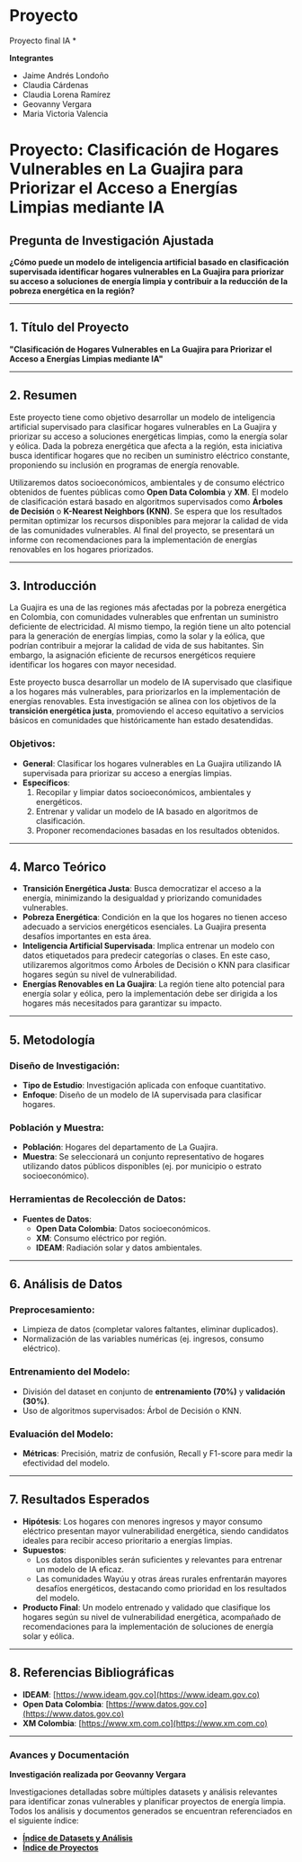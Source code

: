 # Proyecto
Proyecto final IA * 

**Integrantes**

- Jaime Andrés Londoño
- Claudia Cárdenas
- Claudia Lorena Ramírez
- Geovanny Vergara
- Maria Victoria Valencia

# Proyecto: Clasificación de Hogares Vulnerables en La Guajira para Priorizar el Acceso a Energías Limpias mediante IA

## Pregunta de Investigación Ajustada
**¿Cómo puede un modelo de inteligencia artificial basado en clasificación supervisada identificar hogares vulnerables en La Guajira para priorizar su acceso a soluciones de energía limpia y contribuir a la reducción de la pobreza energética en la región?**

---

## 1. Título del Proyecto
**"Clasificación de Hogares Vulnerables en La Guajira para Priorizar el Acceso a Energías Limpias mediante IA"**

---

## 2. Resumen
Este proyecto tiene como objetivo desarrollar un modelo de inteligencia artificial supervisado para clasificar hogares vulnerables en La Guajira y priorizar su acceso a soluciones energéticas limpias, como la energía solar y eólica. Dada la pobreza energética que afecta a la región, esta iniciativa busca identificar hogares que no reciben un suministro eléctrico constante, proponiendo su inclusión en programas de energía renovable.

Utilizaremos datos socioeconómicos, ambientales y de consumo eléctrico obtenidos de fuentes públicas como **Open Data Colombia** y **XM**. El modelo de clasificación estará basado en algoritmos supervisados como **Árboles de Decisión** o **K-Nearest Neighbors (KNN)**. Se espera que los resultados permitan optimizar los recursos disponibles para mejorar la calidad de vida de las comunidades vulnerables. Al final del proyecto, se presentará un informe con recomendaciones para la implementación de energías renovables en los hogares priorizados.

---

## 3. Introducción
La Guajira es una de las regiones más afectadas por la pobreza energética en Colombia, con comunidades vulnerables que enfrentan un suministro deficiente de electricidad. Al mismo tiempo, la región tiene un alto potencial para la generación de energías limpias, como la solar y la eólica, que podrían contribuir a mejorar la calidad de vida de sus habitantes. Sin embargo, la asignación eficiente de recursos energéticos requiere identificar los hogares con mayor necesidad.

Este proyecto busca desarrollar un modelo de IA supervisado que clasifique a los hogares más vulnerables, para priorizarlos en la implementación de energías renovables. Esta investigación se alinea con los objetivos de la **transición energética justa**, promoviendo el acceso equitativo a servicios básicos en comunidades que históricamente han estado desatendidas.

### Objetivos:
- **General**: Clasificar los hogares vulnerables en La Guajira utilizando IA supervisada para priorizar su acceso a energías limpias.
- **Específicos**:
  1. Recopilar y limpiar datos socioeconómicos, ambientales y energéticos.
  2. Entrenar y validar un modelo de IA basado en algoritmos de clasificación.
  3. Proponer recomendaciones basadas en los resultados obtenidos.

---

## 4. Marco Teórico
- **Transición Energética Justa**: Busca democratizar el acceso a la energía, minimizando la desigualdad y priorizando comunidades vulnerables.
- **Pobreza Energética**: Condición en la que los hogares no tienen acceso adecuado a servicios energéticos esenciales. La Guajira presenta desafíos importantes en esta área.
- **Inteligencia Artificial Supervisada**: Implica entrenar un modelo con datos etiquetados para predecir categorías o clases. En este caso, utilizaremos algoritmos como Árboles de Decisión o KNN para clasificar hogares según su nivel de vulnerabilidad.
- **Energías Renovables en La Guajira**: La región tiene alto potencial para energía solar y eólica, pero la implementación debe ser dirigida a los hogares más necesitados para garantizar su impacto.

---

## 5. Metodología
### Diseño de Investigación:
- **Tipo de Estudio**: Investigación aplicada con enfoque cuantitativo.
- **Enfoque**: Diseño de un modelo de IA supervisada para clasificar hogares.

### Población y Muestra:
- **Población**: Hogares del departamento de La Guajira.
- **Muestra**: Se seleccionará un conjunto representativo de hogares utilizando datos públicos disponibles (ej. por municipio o estrato socioeconómico).

### Herramientas de Recolección de Datos:
- **Fuentes de Datos**:
  - **Open Data Colombia**: Datos socioeconómicos.
  - **XM**: Consumo eléctrico por región.
  - **IDEAM**: Radiación solar y datos ambientales.

---

## 6. Análisis de Datos
### Preprocesamiento:
- Limpieza de datos (completar valores faltantes, eliminar duplicados).
- Normalización de las variables numéricas (ej. ingresos, consumo eléctrico).

### Entrenamiento del Modelo:
- División del dataset en conjunto de **entrenamiento (70%)** y **validación (30%)**.
- Uso de algoritmos supervisados: Árbol de Decisión o KNN.

### Evaluación del Modelo:
- **Métricas**: Precisión, matriz de confusión, Recall y F1-score para medir la efectividad del modelo.

---

## 7. Resultados Esperados
- **Hipótesis**: Los hogares con menores ingresos y mayor consumo eléctrico presentan mayor vulnerabilidad energética, siendo candidatos ideales para recibir acceso prioritario a energías limpias.
- **Supuestos**:
  - Los datos disponibles serán suficientes y relevantes para entrenar un modelo de IA eficaz.
  - Las comunidades Wayúu y otras áreas rurales enfrentarán mayores desafíos energéticos, destacando como prioridad en los resultados del modelo.
- **Producto Final**: Un modelo entrenado y validado que clasifique los hogares según su nivel de vulnerabilidad energética, acompañado de recomendaciones para la implementación de soluciones de energía solar y eólica.

---

## 8. Referencias Bibliográficas
- **IDEAM**: [https://www.ideam.gov.co](https://www.ideam.gov.co)  
- **Open Data Colombia**: [https://www.datos.gov.co](https://www.datos.gov.co)  
- **XM Colombia**: [https://www.xm.com.co](https://www.xm.com.co)


---

### Avances y Documentación
**Investigación realizada por Geovanny Vergara**

Investigaciones detalladas sobre múltiples datasets y análisis relevantes para identificar zonas vulnerables y planificar proyectos de energía limpia. Todos los análisis y documentos generados se encuentran referenciados en el siguiente índice:

- **[Índice de Datasets y Análisis](./README_Indice_Datasets.md)**
- **[Índice de Proyectos](./README_Indice_Proyectos.md)**
